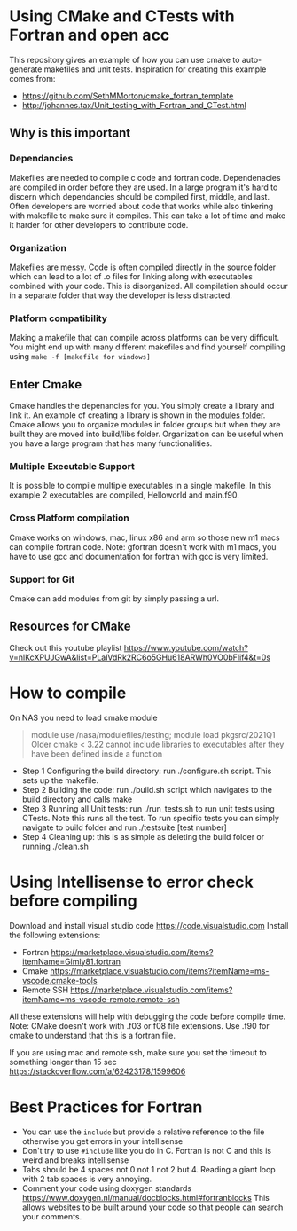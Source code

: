 # Using CMake and CTests with Fortran and open acc
This repository gives an example of how you can use cmake to auto-generate makefiles and unit tests. 
Inspiration for creating this example comes from:
- https://github.com/SethMMorton/cmake_fortran_template
- http://johannes.tax/Unit_testing_with_Fortran_and_CTest.html  

## Why is this important
### Dependancies
Makefiles are needed to compile c code and fortran code. Dependenacies are compiled in order before they are used. In a large program it's hard to discern which dependancies should be compiled first, middle, and last. Often developers are worried about code that works while also tinkering with makefile to make sure it compiles. This can take a lot of time and make it harder for other developers to contribute code. 

### Organization

Makefiles are messy. Code is often compiled directly in the source folder which can lead to a lot of .o files for linking along with executables combined with your code. This is disorganized. All compilation should occur in a separate folder that way the developer is less distracted. 

### Platform compatibility
Making a makefile that can compile across platforms can be very difficult. You might end up with many different makefiles and find yourself compiling using `make -f [makefile for windows]` 

## Enter Cmake
Cmake handles the depenancies for you. You simply create a library and link it. An example of creating a library is shown in the [modules folder](https://github.com/pjuangph/fortran-cmake-unit-tests/tree/main/modules/material_properties). Cmake allows you to organize modules in folder groups but when they are built they are moved into build/libs folder. Organization can be useful when you have a large program that has many functionalities. 


### Multiple Executable Support
It is possible to compile multiple executables in a single makefile. In this example 2 executables are compiled, Helloworld and main.f90. 

### Cross Platform compilation
Cmake works on windows, mac, linux x86 and arm so those new m1 macs can compile fortran code. Note: gfortran doesn't work with m1 macs, you have to use gcc and documentation for fortran with gcc is very limited. 

### Support for Git
Cmake can add modules from git by simply passing a url. 

## Resources for CMake
Check out this youtube playlist 
https://www.youtube.com/watch?v=nlKcXPUJGwA&list=PLalVdRk2RC6o5GHu618ARWh0VO0bFlif4&t=0s

# How to compile
On NAS you need to load cmake module
> module use /nasa/modulefiles/testing; module load pkgsrc/2021Q1 
Older cmake < 3.22 cannot include libraries to executables after they have been defined inside a function

- Step 1 Configuring the build directory: run ./configure.sh script. This sets up the makefile.
- Step 2 Building the code: run ./build.sh script which navigates to the build directory and calls make
- Step 3 Running all Unit tests: run ./run_tests.sh to run unit tests using CTests. Note this runs all the test. To run specific tests you can simply navigate to build folder and run ./testsuite [test number] 
- Step 4 Cleaning up: this is as simple as deleting the build folder or running ./clean.sh 



# Using Intellisense to error check before compiling
Download and install visual studio code https://code.visualstudio.com 
Install the following extensions:
- Fortran https://marketplace.visualstudio.com/items?itemName=Gimly81.fortran
- Cmake https://marketplace.visualstudio.com/items?itemName=ms-vscode.cmake-tools 
- Remote SSH https://marketplace.visualstudio.com/items?itemName=ms-vscode-remote.remote-ssh 

All these extensions will help with debugging the code before compile time. 
Note: CMake doesn't work with .f03 or f08 file extensions. Use .f90 for cmake to understand that this is a fortran file.

If you are using mac and remote ssh, make sure you set the timeout to something longer than 15 sec https://stackoverflow.com/a/62423178/1599606 

# Best Practices for Fortran
- You can use the `include` but provide a relative reference to the file otherwise you get errors in your intellisense
- Don't try to use `#include` like you do in C. Fortran is not C and this is weird and breaks intellisense
- Tabs should be 4 spaces not 0 not 1 not 2 but 4. Reading a giant loop with 2 tab spaces is very annoying. 
- Comment your code using doxygen standards https://www.doxygen.nl/manual/docblocks.html#fortranblocks This allows websites to be built around your code so that people can search your comments.
